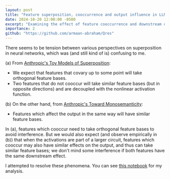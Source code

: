 ```yaml
---
layout: post
title: "Feature superposition, cooccurrence and output influence in LLMs: a sparse autoencoder-based analysis"
date: 2024-10-20 12:00:00 -0500
excerpt: "Examining the effect of feature cooccurrence and downstream output influence on feature superposition."
importance: 2
github: "https://github.com/armaan-abraham/Qres"
---
```


There seems to be tension between various perspectives on superposition in
neural networks, which was (and still kind of is) confusing to me.

(a) From [Anthropic's Toy Models of Superposition](https://transformer-circuits.pub/2022/toy_model/index.html):

- We expect that features that covary up to some point will take orthogonal feature bases.
- Two features that do not cooccur will take similar feature bases (but in opposite directions) and are decoupled with the nonlinear activation function.

(b) On the other hand, from [Anthropic's Toward Monosemanticity](https://transformer-circuits.pub/2023/monosemantic-features#phenomenology-feature-splitting):

- Features which affect the output in the same way will have similar feature bases.

In (a), features which cooccur need to take orthogonal feature bases to avoid interference. But we would also expect (and observe empirically in (b)) that when the activations are part of a larger circuit, features which cooccur may also have similar effects on the output, and thus can take similar feature bases; we don't mind some interference if both features have the same downstream effect.

I attempted to resolve these phenomena. You can see [this notebook](https://github.com/armaan-abraham/sparse-autoencoder/blob/master/analysis.ipynb) for my analysis.

